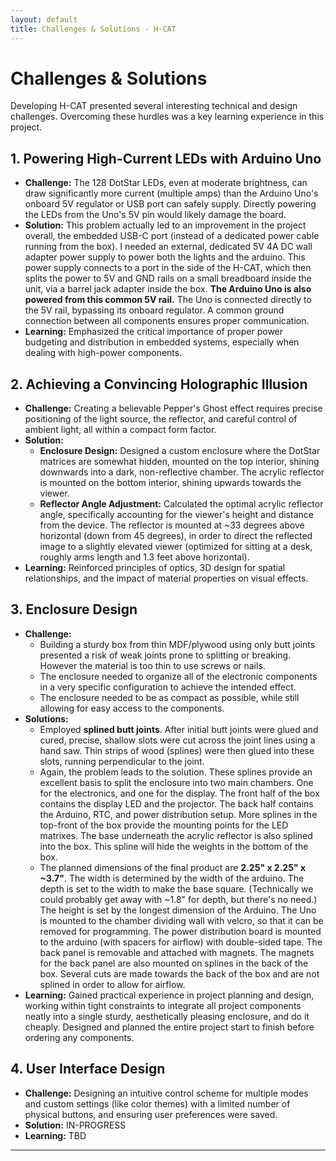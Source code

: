 ```yaml
---
layout: default
title: Challenges & Solutions - H-CAT
---
```


# Challenges & Solutions

Developing H-CAT presented several interesting technical and design challenges. Overcoming these hurdles was a key learning experience in this project.

## 1. Powering High-Current LEDs with Arduino Uno

* **Challenge:** The 128 DotStar LEDs, even at moderate brightness, can draw significantly more current (multiple amps) than the Arduino Uno's onboard 5V regulator or USB port can safely supply. Directly powering the LEDs from the Uno's 5V pin would likely damage the board.
* **Solution:** This problem actually led to an improvement in the project overall, the embedded USB-C port (instead of a dedicated power cable running from the box). I needed an external, dedicated 5V 4A DC wall adapter power supply to power both the lights and the arduino. This power supply connects to a port in the side of the H-CAT, which then splits the power to 5V and GND rails on a small breadboard inside the unit, via a barrel jack adapter inside the box. **The Arduino Uno is also powered from this common 5V rail.** The Uno is connected directly to the 5V rail, bypassing its onboard regulator. A common ground connection between all components ensures proper communication.
* **Learning:** Emphasized the critical importance of proper power budgeting and distribution in embedded systems, especially when dealing with high-power components.

## 2. Achieving a Convincing Holographic Illusion

* **Challenge:** Creating a believable Pepper's Ghost effect requires precise positioning of the light source, the reflector, and careful control of ambient light, all within a compact form factor.
* **Solution:**
    * **Enclosure Design:** Designed a custom enclosure where the DotStar matrices are somewhat hidden, mounted on the top interior, shining downwards into a dark, non-reflective chamber. The acrylic reflector is mounted on the bottom interior, shining upwards towards the viewer.
    * **Reflector Angle Adjustment:** Calculated the optimal acrylic reflector angle, specifically accounting for the viewer's height and distance from the device. The reflector is mounted at ~33 degrees above horizontal (down from 45 degrees), in order to direct the reflected image to a slightly elevated viewer (optimized for sitting at a desk, roughly arms length and 1.3 feet above horizontal).
* **Learning:** Reinforced principles of optics, 3D design for spatial relationships, and the impact of material properties on visual effects.

## 3. Enclosure Design

* **Challenge:** 
    * Building a sturdy box from thin MDF/plywood using only butt joints presented a risk of weak joints prone to splitting or breaking. However the material is too thin to use screws or nails.
    * The enclosure needed to organize all of the electronic components in a very specific configuration to achieve the intended effect.
    * The enclosure needed to be as compact as possible, while still allowing for easy access to the components. 
* **Solutions:** 
    * Employed **splined butt joints**. After initial butt joints were glued and cured, precise, shallow slots were cut across the joint lines using a hand saw. Thin strips of wood (splines) were then glued into these slots, running perpendicular to the joint.
    * Again, the problem leads to the solution. These splines provide an excellent basis to split the enclosure into two main chambers. One for the electronics, and one for the display. The front half of the box contains the display LED and the projector. The back half contains the Arduino, RTC, and power distribution setup. More splines in the top-front of the box provide the mounting points for the LED matrixes. The base underneath the acrylic reflector is also splined into the box. This spline will hide the weights in the bottom of the box.
    * The planned dimensions of the final product are **2.25" x 2.25" x ~3.7"**. The width is determined by the width of the arduino. The depth is set to the width to make the base square. (Technically we could probably get away with ~1.8" for depth, but there's no need.) The height is set by the longest dimension of the Arduino. The Uno is mounted to the chamber dividing wall with velcro, so that it can be removed for programming. The power distribution board is mounted to the arduino (with spacers for airflow) with double-sided tape. The back panel is removable and attached with magnets. The magnets for the back panel are also mounted on splines in the back of the box. Several cuts are made towards the back of the box and are not splined in order to allow for airflow.
* **Learning:** Gained practical experience in project planning and design, working within tight constraints to integrate all project components neatly into a single sturdy, aesthetically pleasing enclosure, and do it cheaply. Designed and planned the entire project start to finish before ordering any components.

## 4. User Interface Design

* **Challenge:** Designing an intuitive control scheme for multiple modes and custom settings (like color themes) with a limited number of physical buttons, and ensuring user preferences were saved.
* **Solution:** IN-PROGRESS
* **Learning:** TBD

---